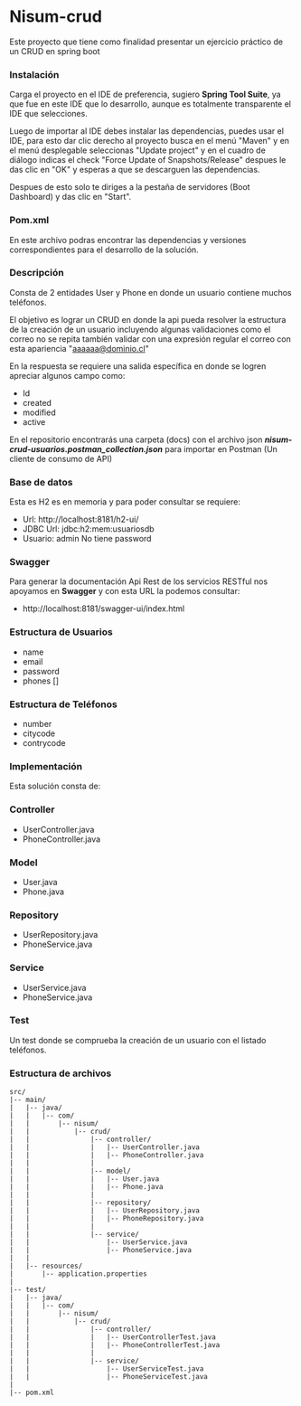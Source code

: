 # Nisum-crud
Este proyecto que tiene como finalidad presentar un ejercicio práctico de un CRUD en spring boot

### Instalación
Carga el proyecto en el IDE de preferencia, sugiero **Spring Tool Suite**, ya que fue en este IDE que lo desarrollo, aunque es totalmente transparente el IDE que selecciones.

Luego de importar al IDE debes instalar las dependencias, puedes usar el IDE, para esto dar clic derecho al proyecto busca en el menú "Maven" y en el menú desplegable seleccionas "Update project" y en el cuadro de diálogo indicas el check "Force Update of Snapshots/Release" despues le das clic en "OK" y esperas a que se descarguen las dependencias.

Despues de esto solo te diriges a la pestaña de servidores (Boot Dashboard)  y das clic en "Start".

### Pom.xml
En este archivo podras encontrar las dependencias y versiones correspondientes para el desarrollo de la solución.

### Descripción
Consta de 2 entidades User y Phone en donde un usuario contiene muchos teléfonos.

El objetivo es lograr un CRUD en donde la api pueda resolver la estructura de la creación de un usuario incluyendo algunas validaciones como el correo no se repita también validar con una expresión regular el correo con esta apariencia "aaaaaa@dominio.cl"

En la respuesta se requiere una salida específica en donde se logren apreciar algunos campo como:

- Id
- created
- modified
- active

En el repositorio encontrarás una carpeta (docs) con el archivo json ***nisum-crud-usuarios.postman_collection.json*** para importar en Postman (Un cliente de consumo de API)

### Base de datos
Esta es H2 es en memoria y para poder consultar se requiere:

- Url: http://localhost:8181/h2-ui/
- JDBC Url: jdbc:h2:mem:usuariosdb
- Usuario: admin
No tiene password

### Swagger
Para generar la documentación Api Rest de los servicios RESTful nos apoyamos en **Swagger** y con esta URL la podemos consultar:

- http://localhost:8181/swagger-ui/index.html

### Estructura de Usuarios
- name
- email
- password
- phones []

### Estructura de Teléfonos
- number
- citycode
- contrycode

### Implementación
Esta solución consta de:

### Controller
- UserController.java
- PhoneController.java

### Model
- User.java
- Phone.java

### Repository
- UserRepository.java
- PhoneService.java

### Service
- UserService.java
- PhoneService.java

### Test
Un test donde se comprueba la creación de un usuario con el listado teléfonos.

  
### Estructura de archivos
```
src/
|-- main/
|   |-- java/
|   |   |-- com/
|   |       |-- nisum/
|   |           |-- crud/
|   |               |-- controller/
|   |               |   |-- UserController.java
|   |               |   |-- PhoneController.java
|   |               |
|   |               |-- model/
|   |               |   |-- User.java
|   |               |   |-- Phone.java
|   |               |
|   |               |-- repository/
|   |               |   |-- UserRepository.java
|   |               |   |-- PhoneRepository.java
|   |               |
|   |               |-- service/
|   |                   |-- UserService.java
|   |                   |-- PhoneService.java
|   |
|   |-- resources/
|       |-- application.properties
|
|-- test/
|   |-- java/
|   |   |-- com/
|   |       |-- nisum/
|   |           |-- crud/
|   |               |-- controller/
|   |               |   |-- UserControllerTest.java
|   |               |   |-- PhoneControllerTest.java
|   |               |
|   |               |-- service/
|   |                   |-- UserServiceTest.java
|   |                   |-- PhoneServiceTest.java
|
|-- pom.xml
```
